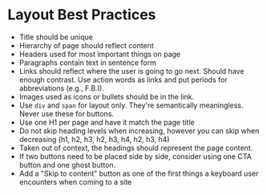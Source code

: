 # Layout Best Practices

- Title should be unique
- Hierarchy of page should reflect content
- Headers used for most important things on page
- Paragraphs contain text in sentence form
- Links should reflect where the user is going to go next. Should have enough contrast. Use action words as links and put periods for abbreviations (e.g., F.B.I).
- Images used as icons or bullets should be in the link.
- Use `div` and `span` for layout only. They're semantically meaningless. Never use these for buttons.
- Use one H1 per page and have it match the page title
- Do not skip heading levels when increasing, however you can skip when decreasing (h1, h2, h3, h2, h3, h4, h2, h3, h4)
- Taken out of context, the headings should represent the page content.
- If two buttons need to be placed side by side, consider using one CTA button and one ghost button.
- Add a "Skip to content" button as one of the first things a keyboard user encounters when coming to a site